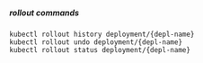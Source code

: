 ##### rollout commands
    kubectl rollout history deployment/{depl-name}
    kubectl rollout undo deployment/{depl-name}
    kubectl rollout status deployment/{depl-name}

